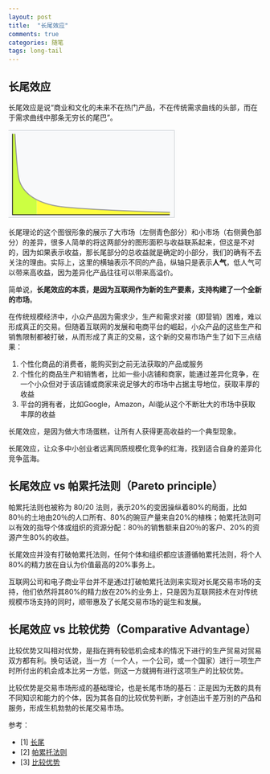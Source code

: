 ```yaml
---
layout: post
title:  "长尾效应"
comments: true
categories: 随笔
tags: long-tail
---
```

## 长尾效应
长尾效应是说“商业和文化的未来不在热门产品，不在传统需求曲线的头部，而在于需求曲线中那条无穷长的尾巴”。

![long-tail](/assets/2021-07-02-long-tail/long-tail.png)

长尾理论的这个图很形象的展示了大市场（左侧青色部分）和小市场（右侧黄色部分）的差异，很多人简单的将这两部分的图形面积与收益联系起来，但这是不对的，因为如果表示收益，那长尾部分的总收益就是确定的小部分，我们的确有不去关注的理由。实际上，这里的横轴表示不同的产品，纵轴只是表示**人气**，低人气可以带来高收益，因为差异化产品往往可以带来高溢价。

简单说，**长尾效应的本质，是因为互联网作为新的生产要素，支持构建了一个全新的市场**。

在传统规模经济中，小众产品因为需求少，生产和需求对接（即营销）困难，难以形成真正的交易。但随着互联网的发展和电商平台的崛起，小众产品的这些生产和销售限制都被打破，从而形成了真正的交易，这个新的交易市场产生了如下三点结果：
1. 个性化商品的消费者，能购买到之前无法获取的产品或服务
2. 个性化的商品生产和销售者，比如一些小店铺和商家，能通过差异化竞争，在一个小众但对于该店铺或商家来说足够大的市场中占据主导地位，获取丰厚的收益
3. 平台的拥有者，比如Google，Amazon，Ali能从这个不断壮大的市场中获取丰厚的收益

长尾效应，是因为做大市场蛋糕，让所有人获得更高收益的一个典型现象。

长尾效应，让众多中小创业者远离同质规模化竞争的红海，找到适合自身的差异化竞争蓝海。

## 长尾效应 vs 帕累托法则（Pareto principle）
帕累托法则也被称为 80/20 法则，表示20%的变因操纵着80%的局面，比如80％的土地由20％的人口所有、80%的豌豆产量来自20%的植株；帕累托法则可以有效的指导个体或组织的资源分配：80％的销售额来自20％的客户、20%的资源产生80%的收益。

长尾效应并没有打破帕累托法则，任何个体和组织都应该遵循帕累托法则，将个人80%的精力放在自认为价值最高的20%事务上。

互联网公司和电子商业平台并不是通过打破帕累托法则来实现对长尾交易市场的支持，他们依然将其80%的精力放在20%的业务上，只是因为互联网技术在对传统规模市场支持的同时，顺带惠及了长尾交易市场的诞生和发展。

## 长尾效应 vs 比较优势（Comparative Advantage）
比较优势又叫相对优势，是指在拥有较低机会成本的情况下进行的生产贸易对贸易双方都有利。换句话说，当一方（一个人，一个公司，或一个国家）进行一项生产时所付出的机会成本比另一方低，则这一方就拥有进行这项生产的比较优势。

比较优势是交易市场形成的基础理论，也是长尾市场的基石：正是因为无数的具有不同知识和能力的个体，因为其各自的比较优势判断，才创造出千差万别的产品和服务，形成生机勃勃的长尾交易市场。

参考：
- [1] [长尾](https://zh.wikipedia.org/zh/%E9%95%BF%E5%B0%BE) 
- [2] [帕累托法则](https://zh.wikipedia.org/zh-hans/%E5%B8%95%E7%B4%AF%E6%89%98%E6%B3%95%E5%88%99)
- [3] [比较优势](https://zh.wikipedia.org/wiki/%E6%AF%94%E8%BE%83%E4%BC%98%E5%8A%BF)